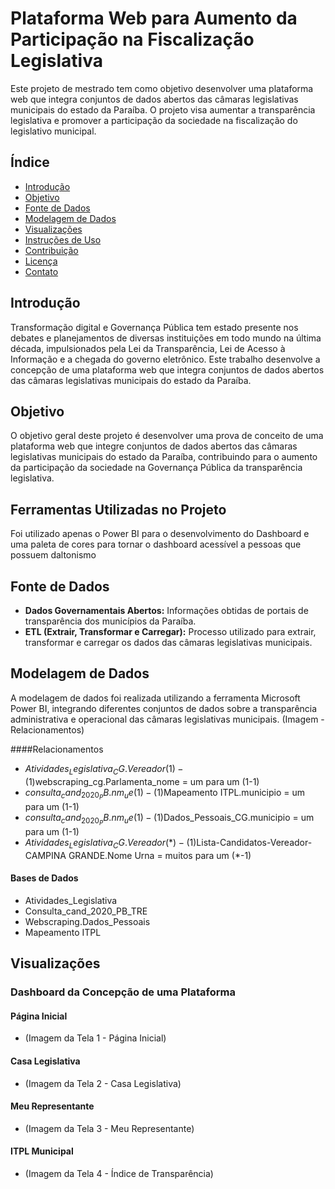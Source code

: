 # Plataforma Web para Aumento da Participação na Fiscalização Legislativa

Este projeto de mestrado tem como objetivo desenvolver uma plataforma web que integra conjuntos de dados abertos das câmaras legislativas municipais do estado da Paraíba. O projeto visa aumentar a transparência legislativa e promover a participação da sociedade na fiscalização do legislativo municipal.

## Índice

- [Introdução](#introdução)
- [Objetivo](#objetivo)
- [Fonte de Dados](#fonte-de-dados)
- [Modelagem de Dados](#modelagem-de-dados)
- [Visualizações](#visualizações)
- [Instruções de Uso](#instruções-de-uso)
- [Contribuição](#contribuição)
- [Licença](#licença)
- [Contato](#contato)

## Introdução

Transformação digital e Governança Pública tem estado presente nos debates e planejamentos de diversas instituições em todo mundo na última década, impulsionados pela Lei da Transparência, Lei de Acesso à Informação e a chegada do governo eletrônico. Este trabalho desenvolve a concepção de uma plataforma web que integra conjuntos de dados abertos das câmaras legislativas municipais do estado da Paraíba.

## Objetivo

O objetivo geral deste projeto é desenvolver uma prova de conceito de uma plataforma web que integre conjuntos de dados abertos das câmaras legislativas municipais do estado da Paraíba, contribuindo para o aumento da participação da sociedade na Governança Pública da transparência legislativa.

## Ferramentas Utilizadas no Projeto
Foi utilizado apenas o Power BI para o desenvolvimento do Dashboard e uma paleta de cores para tornar o dashboard acessível a pessoas que possuem daltonismo

## Fonte de Dados

- **Dados Governamentais Abertos:** Informações obtidas de portais de transparência dos municípios da Paraíba.
- **ETL (Extrair, Transformar e Carregar):** Processo utilizado para extrair, transformar e carregar os dados das câmaras legislativas municipais.

## Modelagem de Dados

A modelagem de dados foi realizada utilizando a ferramenta Microsoft Power BI, integrando diferentes conjuntos de dados sobre a transparência administrativa e operacional das câmaras legislativas municipais. (Imagem - Relacionamentos)

####Relacionamentos
- $Atividades_Legislativa_CG.Vereador(1) - (1)$webscraping_cg.Parlamenta_nome = um para um (1-1)
- $consulta_cand_2020_PB.nm_ue(1) - (1)$Mapeamento ITPL.municipio = um para um (1-1)
-  $consulta_cand_2020_PB.nm_ue(1) - (1)$Dados_Pessoais_CG.municipio = um para um (1-1)
-  $Atividades_Legislativa_CG.Vereador(*) - (1)$Lista-Candidatos-Vereador-CAMPINA GRANDE.Nome Urna = muitos para um (*-1)

#### Bases de Dados
- Atividades_Legislativa
- Consulta_cand_2020_PB_TRE
- Webscraping.Dados_Pessoais
- Mapeamento ITPL




## Visualizações

### Dashboard da Concepção de uma Plataforma

#### Página Inicial
- (Imagem da Tela 1 - Página Inicial)

#### Casa Legislativa
- (Imagem da Tela 2 - Casa Legislativa)

#### Meu Representante
- (Imagem da Tela 3 - Meu Representante)

#### ITPL Municipal
- (Imagem da Tela 4 - Índice de Transparência)
